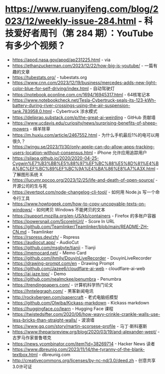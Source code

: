 # https://www.ruanyifeng.com/blog/2023/12/weekly-issue-284.html - 科技爱好者周刊（第 284 期）：YouTube 有多少个视频？

- https://apod.nasa.gov/apod/ap231225.html - via
- https://ethanzuckerman.com/2023/12/22/how-big-is-youtube/ - 一篇有趣的文章
- https://tubestats.org/ - tubestats.org
- https://www.cnn.com/2023/12/19/business/mercedes-adds-new-light-color-blue-for-self-driving/index.html - 自动驾驶灯
- https://notebook.pconline.com.cn/1694/16945317.html - 64核笔记本
- https://www.notebookcheck.net/Tesla-Cybertruck-seals-its-123-kWh-battery-during-river-crossings-using-the-air-suspension-tank.783958.0.html - Cybertruck 涉水模式
- https://deliprao.substack.com/p/the-great-ai-weirding - GitHub 贡献墙
- https://www.ucdavis.edu/curiosity/news/surprising-benefits-of-sheep-mowers - 绵羊除草
- https://m.huxiu.com/article/2467552.html - 为什么手机最后1%的电可以用很久？
- https://wingu.se/2023/11/30/only-apple-can-do-allow-apps-tracking-users-location-without-consensus.html - iPhone 允许应用追踪用户
- https://silaoa.github.io/2020/2020-04-25-Cygwin%E7%B3%BB%E5%88%97%EF%BC%88%E5%8D%81%E4%BA%8C%EF%BC%89%EF%BC%9A%E4%BA%86%E8%A7%A3X.html - 了解图形系统 X
- https://lucumr.pocoo.org/2023/12/25/life-and-death-of-open-source/ - 开源公司的生与死
- https://evertpot.com/node-changelog-cli-tool/ - 如何用 Node.js 写一个命令行工具
- https://www.howtogeek.com/how-to-copy-uncopyable-texts-on-windows/ - 如何拷贝 Windows 不能拷贝的文本
- https://support.mozilla.org/en-US/kb/containers - Firefox 的多账户容器
- https://powersnail.com/ScoreInUrl/ - Score In URL
- https://github.com/Teamlinker/Teamlinker/blob/main/README-ZH-CN.md - Teamlinker
- https://rspress.dev/zh/ - Rspress
- https://audiocut.app/ - AudioCut
- https://github.com/msgbyte/tianji - Tianji
- https://memocard.net/ - Memo Card
- https://github.com/ihmily/DouyinLiveRecorder - DouyinLiveRecorder
- https://drawing-prompt.com/en - Drawing Prompt
- https://github.com/Jazee6/cloudflare-ai-web - cloudflare-ai-web
- https://ai.jaze.top/ - Demo
- https://github.com/nealmckee/penumbra - Penumbra
- https://trendingpapers.com/ - 计算机科学热门论文
- https://hntelegraph.com/ - 黑客新闻电讯
- http://rockybergen.com/papercraft - 老式电脑纸模型
- https://github.com/Olwiba/Kickass-markdown - Kickass markdown
- https://huggingface.co/learn - Hugging Face 课程
- https://twistedsifter.com/2020/06/how-wavy-crinkle-crankle-walls-use-less-bricks-than-straight-walls/ - 波浪墙
- https://www.gq.com/story/martin-scorsese-profile - 马丁·斯科塞斯
- https://www.theparisreview.org/blog/2020/03/19/and-alexander-wept/ - 古罗马作家普鲁塔克
- https://news.ycombinator.com/item?id=38269714 - Hacker News 读者
- https://www.dbreunig.com/2023/11/14/the-tyranny-of-the-blank-textbox.html - dbreunig.com
- http://creativecommons.org/licenses/by-nc-nd/3.0/deed.zh - 创意共享3.0许可证